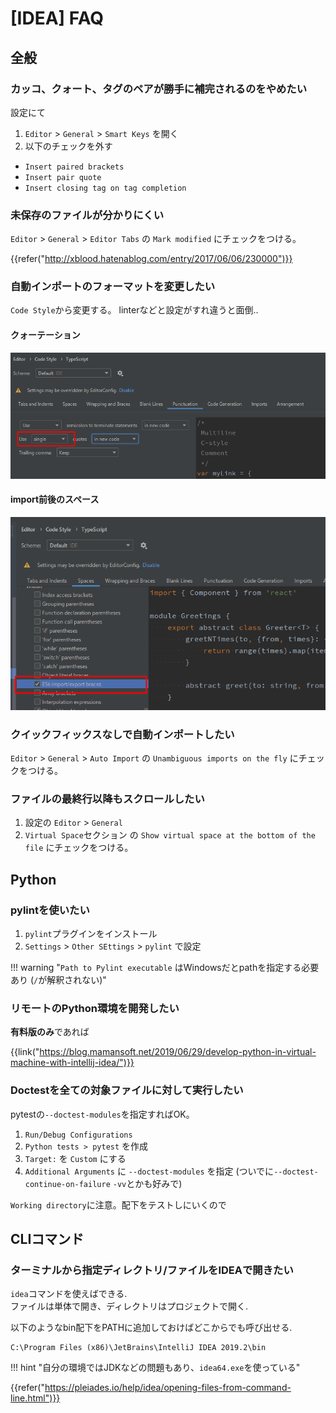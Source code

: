 # [IDEA] FAQ


全般
----

### カッコ、クォート、タグのペアが勝手に補完されるのをやめたい

設定にて

1. `Editor` > `General` > `Smart Keys` を開く
2. 以下のチェックを外す

* `Insert paired brackets`
* `Insert pair quote`
* `Insert closing tag on tag completion`

### 未保存のファイルが分かりにくい

`Editor` > `General` > `Editor Tabs` の `Mark modified` にチェックをつける。

{{refer("http://xblood.hatenablog.com/entry/2017/06/06/230000")}}

### 自動インポートのフォーマットを変更したい

`Code Style`から変更する。
linterなどと設定がすれ違うと面倒..  

#### クォーテーション

![](images/2020-01-01-13-21-06.png)

#### import前後のスペース

![](images/2020-01-01-13-21-00.png)

### クイックフィックスなしで自動インポートしたい

`Editor` > `General` > `Auto Import` の `Unambiguous imports on the fly` にチェックをつける。

### ファイルの最終行以降もスクロールしたい

1. 設定の `Editor` > `General`
2. `Virtual Space`セクション の `Show virtual space at the bottom of the file` にチェックをつける。


Python
------

### pylintを使いたい

1. `pylint`プラグインをインストール
2. `Settings` > `Other SEttings` > `pylint` で設定

!!! warning "`Path to Pylint executable` はWindowsだとpathを指定する必要あり (`/`が解釈されない)"


### リモートのPython環境を開発したい

**有料版のみ**であれば

{{link("https://blog.mamansoft.net/2019/06/29/develop-python-in-virtual-machine-with-intellij-idea/")}}


### Doctestを全ての対象ファイルに対して実行したい

pytestの`--doctest-modules`を指定すればOK。

1. `Run/Debug Configurations`
2. `Python tests > pytest` を作成
3. `Target:` を `Custom` にする
4. `Additional Arguments` に `--doctest-modules` を指定 (ついでに`--doctest-continue-on-failure` `-vv`とかも好みで)

`Working directory`に注意。配下をテストしにいくので


CLIコマンド
----------

### ターミナルから指定ディレクトリ/ファイルをIDEAで開きたい

`idea`コマンドを使えばできる.  
ファイルは単体で開き、ディレクトリはプロジェクトで開く.

以下のようなbin配下をPATHに追加しておけばどこからでも呼び出せる.

```
C:\Program Files (x86)\JetBrains\IntelliJ IDEA 2019.2\bin
```

!!! hint "自分の環境ではJDKなどの問題もあり、`idea64.exe`を使っている"

{{refer("https://pleiades.io/help/idea/opening-files-from-command-line.html")}}
